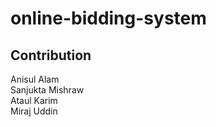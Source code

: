 # online-bidding-system
## Contribution
Anisul Alam<br>
Sanjukta Mishraw<br>
Ataul Karim<br>
Miraj Uddin<br>
